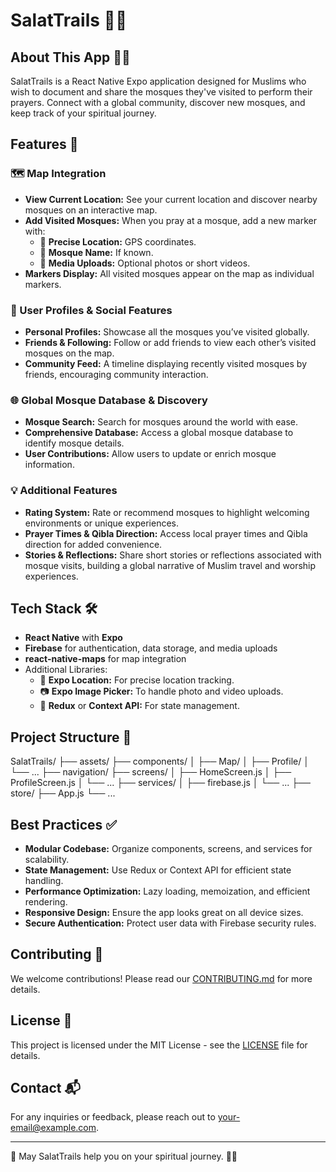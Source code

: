 # SalatTrails 🕌📍

## About This App 📱✨

SalatTrails is a React Native Expo application designed for Muslims who wish to document and share the mosques they've visited to perform their prayers. Connect with a global community, discover new mosques, and keep track of your spiritual journey.

## Features 🌟

### 🗺️ Map Integration

- **View Current Location:** See your current location and discover nearby mosques on an interactive map.
- **Add Visited Mosques:** When you pray at a mosque, add a new marker with:
  - 📍 **Precise Location:** GPS coordinates.
  - 🕌 **Mosque Name:** If known.
  - 📸 **Media Uploads:** Optional photos or short videos.
- **Markers Display:** All visited mosques appear on the map as individual markers.

### 👤 User Profiles & Social Features

- **Personal Profiles:** Showcase all the mosques you’ve visited globally.
- **Friends & Following:** Follow or add friends to view each other’s visited mosques on the map.
- **Community Feed:** A timeline displaying recently visited mosques by friends, encouraging community interaction.

### 🌐 Global Mosque Database & Discovery

- **Mosque Search:** Search for mosques around the world with ease.
- **Comprehensive Database:** Access a global mosque database to identify mosque details.
- **User Contributions:** Allow users to update or enrich mosque information.

### 💡 Additional Features

- **Rating System:** Rate or recommend mosques to highlight welcoming environments or unique experiences.
- **Prayer Times & Qibla Direction:** Access local prayer times and Qibla direction for added convenience.
- **Stories & Reflections:** Share short stories or reflections associated with mosque visits, building a global narrative of Muslim travel and worship experiences.

## Tech Stack 🛠️

- **React Native** with **Expo**
- **Firebase** for authentication, data storage, and media uploads
- **react-native-maps** for map integration
- Additional Libraries:
  - 📍 **Expo Location:** For precise location tracking.
  - 📷 **Expo Image Picker:** To handle photo and video uploads.
  - 📝 **Redux** or **Context API:** For state management.

## Project Structure 📂

SalatTrails/ ├── assets/ ├── components/ │ ├── Map/ │ ├── Profile/ │ └── ... ├── navigation/ ├── screens/ │ ├── HomeScreen.js │ ├── ProfileScreen.js │ └── ... ├── services/ │ ├── firebase.js │ └── ... ├── store/ ├── App.js └── ...

## Best Practices ✅

- **Modular Codebase:** Organize components, screens, and services for scalability.
- **State Management:** Use Redux or Context API for efficient state handling.
- **Performance Optimization:** Lazy loading, memoization, and efficient rendering.
- **Responsive Design:** Ensure the app looks great on all device sizes.
- **Secure Authentication:** Protect user data with Firebase security rules.

## Contributing 🤝

We welcome contributions! Please read our [CONTRIBUTING.md](#) for more details.

## License 📄

This project is licensed under the MIT License - see the [LICENSE](#) file for details.

## Contact 📬

For any inquiries or feedback, please reach out to [your-email@example.com](mailto:usmanisofficial@outlook.com).

---

🙏 May SalatTrails help you on your spiritual journey. 🕌✨

